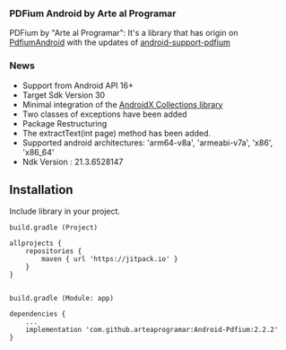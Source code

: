 ### PDFium Android by Arte al Programar

PDFium by "Arte al Programar": It's a library that has origin on [PdfiumAndroid](https://github.com/barteksc/PdfiumAndroid) with the updates of [android-support-pdfium](https://github.com/benjinus/android-support-pdfium)

### News
- Support from Android API 16+
- Target Sdk Version 30
- Minimal integration of the [AndroidX Collections library](https://developer.android.com/jetpack/androidx/releases/collection)
- Two classes of exceptions have been added
- Package Restructuring
- The extractText(int page) method has been added.
- Supported android architectures: 'arm64-v8a', 'armeabi-v7a', 'x86', 'x86_64'
- Ndk Version : 21.3.6528147

## Installation

Include library in your project.

```
build.gradle (Project)

allprojects {
    repositories {
        maven { url 'https://jitpack.io' }
    }
}


build.gradle (Module: app)

dependencies {
    ...
    implementation 'com.github.arteaprogramar:Android-Pdfium:2.2.2'
}
```
